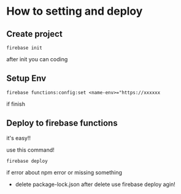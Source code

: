 # How to setting and deploy

## Create project
```
firebase init
```
after init you can coding 
## Setup Env
```
firebase functions:config:set <name-env>="https://xxxxxx
```
if finish 

## Deploy to firebase functions
it's easy!!

use this command!

```
firebase deploy
```
if error about npm error or missing something 

- delete package-lock.json after delete use firebase deploy agin!

